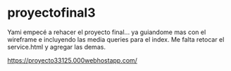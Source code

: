 # proyectofinal3
Yami empecé a rehacer el proyecto final... ya guiandome mas con el wireframe e incluyendo las media queries para el index. Me falta retocar el service.html y agregar las demas.

https://proyecto33125.000webhostapp.com/
